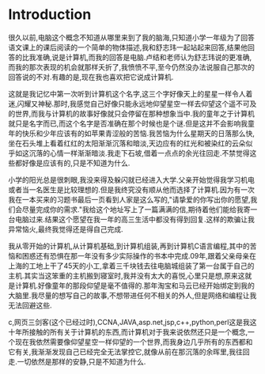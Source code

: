 # Introduction

很久以前,电脑这个概念不知道从哪里来到了我的脑海,只知道小学一年级为了回答语文课上的课后阅读的一个简单的物体描述,我和舒志玮一起站起来回答,结果他回答的比我准确,说是计算机,而我的回答是电脑.卢结和老师认为舒志玮说的更准确,而我的那次表现的机会就那样夭折了,我愤愤不平,至今仍然没办法说服自己那次的回答说的不对.有趣的是,现在我也喜欢把它说成计算机.

这就是我记忆中第一次听到计算机这个名字,这三个字好像天上的星星一样令人着迷,闪耀又神秘.那时,我感觉自己好像只能永远地仰望星空一样去仰望这个遥不可及的世界,而我与计算机的故事好像就只会停留在那种想象当中.我的童年之于计算机就只是名字而已,而这个名字是否准确在那个时候也是个谜.但是这并不会影响我童年的快乐和少年应该有的如苹果青涩般的苦恼.我苦恼为什么星期天的日落那么快,坐在石头堆上看着红红的太阳渐渐沉落和暗淡,天边应有的红光和被染红的云朵似乎如这沉落的心情一样渐渐暗淡.我走下石坡,借着一点点的余光往回走.不禁觉得这些都好像是应该有的,只是不知道为什么.

小学的阳光总是很刺眼,我没来得及躲闪就已经进入大学.父亲开始觉得我学习机电或者当一名医生是比较理想的.但是我终究没有顺从他而选择了计算机.因为有一次我在一本买来的习题书最后一页看到人家是这么写的,"请挚爱的你写出你的愿望,我们会尽量完成你的需求."我给这个地址写上了一篇满满的信,期待着他们能给我寄一台电脑过来.结果这个愿望在我一年的高三生活中都没有得到回复.这样的欺骗让我异常恼火,最终我觉得还是得自己完成.

我从零开始的计算机,从计算机基础,到计算机组装,再到计算机C语言编程,其中的苦恼和困惑还有恐惧在那一年没有多少实际操作的书本中完成.09年,跟着父亲母亲在上海的工地上干了45天的小工,拿着三千块钱去往电脑城组装了第一台属于自己的主机.其实当这笨重的主机搬到寝室时,我并没有太大的喜悦,心里只是想,原来这就是计算机.好像童年的那段仰望是毫不值得的.那年淘宝和马云已经开始绑定到我的大脑里.我尽量的想写自己的故事,不想带进任何不相关的外人,但是网络和编程让我无法回避这些.

c,网页三剑客\(这个已经过时\),CCNA,JAVA,asp.net,jsp,c++,python,perl这是我这十年所接触的所有关于计算机的东西,而计算机对于我来说依然还只是一个概念,一个现在我依然需要像仰望星空一样仰望的一个世界,而我身边几乎所有的东西都和它有关,我渐渐发现自己已经完全无法掌控它,就像从前在那沉落的余晖里,我往回走.一切依然是那样的安静,只是不知道为什么.

